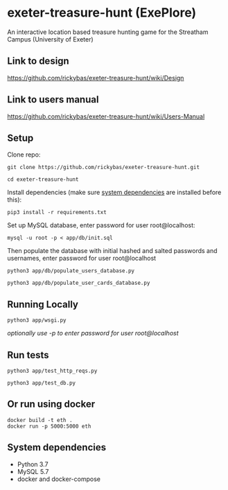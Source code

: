 # exeter-treasure-hunt (ExePlore)

An interactive location based treasure hunting game for the Streatham Campus (University of Exeter)

## Link to design
https://github.com/rickybas/exeter-treasure-hunt/wiki/Design

## Link to users manual
https://github.com/rickybas/exeter-treasure-hunt/wiki/Users-Manual

## Setup
Clone repo:

`git clone https://github.com/rickybas/exeter-treasure-hunt.git`

`cd exeter-treasure-hunt`

Install dependencies (make sure [system dependencies](#system-dependencies) are installed before this):

`pip3 install -r requirements.txt`

Set up MySQL database, enter password for user root@localhost:

`mysql -u root -p < app/db/init.sql`

Then populate the database with initial hashed and salted passwords and usernames, enter password for user root@localhost

`python3 app/db/populate_users_database.py`

`python3 app/db/populate_user_cards_database.py`


## Running Locally

`python3 app/wsgi.py`

*optionally use -p to enter password for user root@localhost*

## Run tests

`python3 app/test_http_reqs.py`

`python3 app/test_db.py`

## Or run using docker

```
docker build -t eth . 
docker run -p 5000:5000 eth
```

## System dependencies
* Python 3.7
* MySQL 5.7
* docker and docker-compose
